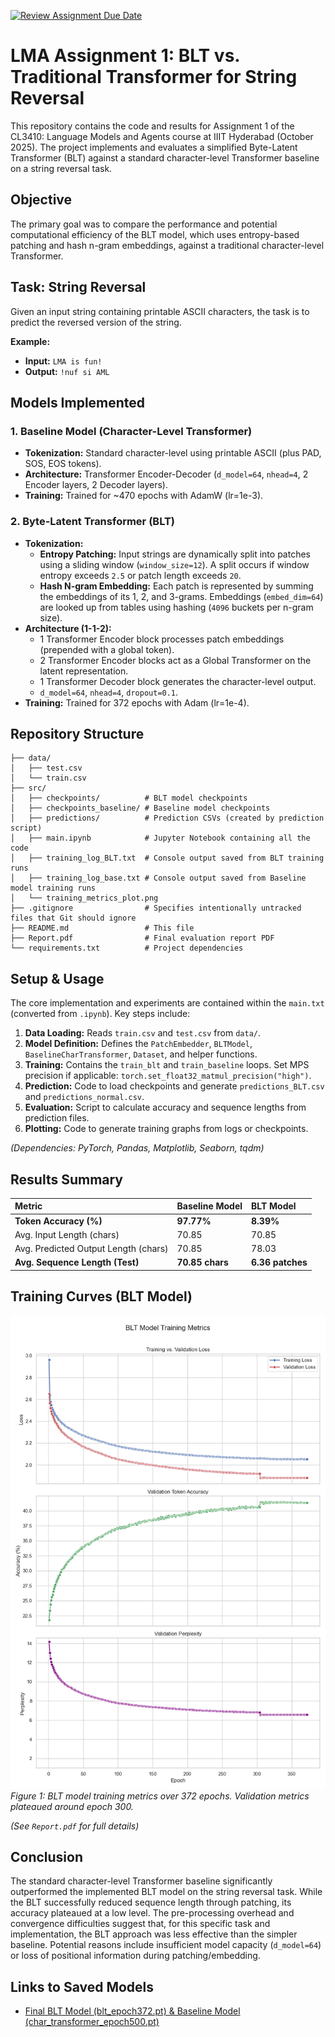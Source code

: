 [![Review Assignment Due Date](https://classroom.github.com/assets/deadline-readme-button-22041afd0340ce965d47ae6ef1cefeee28c7c493a6346c4f15d667ab976d596c.svg)](https://classroom.github.com/a/-JGnMZcd)

# LMA Assignment 1: BLT vs. Traditional Transformer for String Reversal

This repository contains the code and results for Assignment 1 of the CL3410: Language Models and Agents course at IIIT Hyderabad (October 2025). The project implements and evaluates a simplified Byte-Latent Transformer (BLT) against a standard character-level Transformer baseline on a string reversal task.

## Objective

The primary goal was to compare the performance and potential computational efficiency of the BLT model, which uses entropy-based patching and hash n-gram embeddings, against a traditional character-level Transformer.

## Task: String Reversal

Given an input string containing printable ASCII characters, the task is to predict the reversed version of the string.

**Example:**

* **Input:** `LMA is fun!`
* **Output:** `!nuf si AML`

## Models Implemented

### 1. Baseline Model (Character-Level Transformer)

* **Tokenization:** Standard character-level using printable ASCII (plus PAD, SOS, EOS tokens).
* **Architecture:** Transformer Encoder-Decoder (`d_model=64`, `nhead=4`, 2 Encoder layers, 2 Decoder layers).
* **Training:** Trained for ~470 epochs with AdamW (lr=1e-3).

### 2. Byte-Latent Transformer (BLT)

* **Tokenization:**
    * **Entropy Patching:** Input strings are dynamically split into patches using a sliding window (`window_size=12`). A split occurs if window entropy exceeds `2.5` or patch length exceeds `20`.
    * **Hash N-gram Embedding:** Each patch is represented by summing the embeddings of its 1, 2, and 3-grams. Embeddings (`embed_dim=64`) are looked up from tables using hashing (`4096` buckets per n-gram size).
* **Architecture (1-1-2):**
    * 1 Transformer Encoder block processes patch embeddings (prepended with a global token).
    * 2 Transformer Encoder blocks act as a Global Transformer on the latent representation.
    * 1 Transformer Decoder block generates the character-level output.
    * `d_model=64`, `nhead=4`, `dropout=0.1`.
* **Training:** Trained for 372 epochs with Adam (lr=1e-4).

## Repository Structure

```
├── data/
│   ├── test.csv
│   └── train.csv
├── src/
│   ├── checkpoints/          # BLT model checkpoints
│   ├── checkpoints_baseline/ # Baseline model checkpoints
│   ├── predictions/          # Prediction CSVs (created by prediction script)
│   ├── main.ipynb            # Jupyter Notebook containing all the code
│   ├── training_log_BLT.txt  # Console output saved from BLT training runs
│   ├── training_log_base.txt # Console output saved from Baseline model training runs
│   └── training_metrics_plot.png
├── .gitignore                # Specifies intentionally untracked files that Git should ignore
├── README.md                 # This file
├── Report.pdf                # Final evaluation report PDF
└── requirements.txt          # Project dependencies
```

## Setup & Usage

The core implementation and experiments are contained within the `main.txt` (converted from `.ipynb`). Key steps include:

1.  **Data Loading:** Reads `train.csv` and `test.csv` from `data/`.
2.  **Model Definition:** Defines the `PatchEmbedder`, `BLTModel`, `BaselineCharTransformer`, `Dataset`, and helper functions.
3.  **Training:** Contains the `train_blt` and `train_baseline` loops. Set MPS precision if applicable: `torch.set_float32_matmul_precision("high")`.
4.  **Prediction:** Code to load checkpoints and generate `predictions_BLT.csv` and `predictions_normal.csv`.
5.  **Evaluation:** Script to calculate accuracy and sequence lengths from prediction files.
6.  **Plotting:** Code to generate training graphs from logs or checkpoints.

*(Dependencies: PyTorch, Pandas, Matplotlib, Seaborn, tqdm)*

## Results Summary

| Metric                               | Baseline Model  | BLT Model        |
| :----------------------------------- | :-------------- | :--------------- |
| **Token Accuracy (%)** | **97.77%** | **8.39%** |
| Avg. Input Length (chars)            | 70.85           | 70.85            |
| Avg. Predicted Output Length (chars) | 70.85           | 78.03            |
| **Avg. Sequence Length (Test)** | **70.85 chars** | **6.36 patches** |

## Training Curves (BLT Model)

![BLT Training Curves](src/training_metrics_plot.png)
*Figure 1: BLT model training metrics over 372 epochs. Validation metrics plateaued around epoch 300.*

*(See `Report.pdf` for full details)*

## Conclusion

The standard character-level Transformer baseline significantly outperformed the implemented BLT model on the string reversal task. While the BLT successfully reduced sequence length through patching, its accuracy plateaued at a low level. The pre-processing overhead and convergence difficulties suggest that, for this specific task and implementation, the BLT approach was less effective than the simpler baseline. Potential reasons include insufficient model capacity (`d_model=64`) or loss of positional information during patching/embedding.

## Links to Saved Models

* [Final BLT Model (blt_epoch372.pt) & Baseline Model (char_transformer_epoch500.pt)](https://drive.google.com/drive/folders/1BIsIaQ5GCVY-t-xp34LlR9IR8gN2eVGx?usp=share_link)
